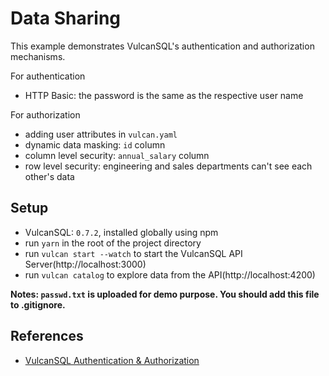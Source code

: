 # Data Sharing

This example demonstrates VulcanSQL's authentication and authorization mechanisms.

For authentication
- HTTP Basic: the password is the same as the respective user name

For authorization
- adding user attributes in `vulcan.yaml`
- dynamic data masking: `id` column
- column level security: `annual_salary` column
- row level security: engineering and sales departments can't see each other's data

## Setup

- VulcanSQL: `0.7.2`, installed globally using npm
- run `yarn` in the root of the project directory
- run `vulcan start --watch` to start the VulcanSQL API Server(http://localhost:3000)
- run `vulcan catalog` to explore data from the API(http://localhost:4200)

**Notes: `passwd.txt` is uploaded for demo purpose. You should add this file to .gitignore.**

## References

- [VulcanSQL Authentication & Authorization](https://vulcansql.com/docs/data-privacy/overview)
